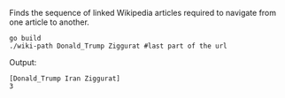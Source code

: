Finds the sequence of linked Wikipedia articles required to navigate from one article to another.

```shell
go build
./wiki-path Donald_Trump Ziggurat #last part of the url
```
Output:
```
[Donald_Trump Iran Ziggurat]
3
```
